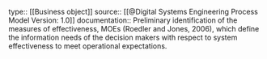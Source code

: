 type:: [[Business object]]
source:: [[@Digital Systems Engineering Process Model Version: 1.0]]
documentation:: Preliminary identification of the measures of effectiveness, MOEs (Roedler and Jones, 2006), which define the information needs of the decision makers with respect to system effectiveness to meet operational expectations.
